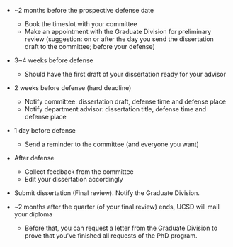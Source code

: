 * ~2 months before the prospective defense date
  * Book the timeslot with your committee
  * Make an appointment with the Graduate Division for preliminary review (suggestion: on or after the day you send the dissertation draft to the committee; before your defense)

* 3~4 weeks before defense
  * Should have the first draft of your dissertation ready for your advisor

* 2 weeks before defense (hard deadline)
  * Notify committee: dissertation draft, defense time and defense place
  * Notify department advisor: dissertation title, defense time and defense place

* 1 day before defense
  * Send a reminder to the committee (and everyone you want)

* After defense
  * Collect feedback from the committee
  * Edit your dissertation accordingly

* Submit dissertation (Final review). Notify the Graduate Division.

* ~2 months after the quarter (of your final review) ends, UCSD will mail your diploma
  * Before that, you can request a letter from the Graduate Division to prove that you've finished all requests of the PhD program.
